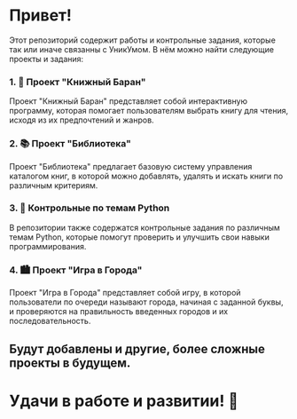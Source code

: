 # Привет! 

Этот репозиторий содержит работы и контрольные задания, которые так или иначе связанны с УникУмом. В нём можно найти следующие проекты и задания:

### 1. 🐑 Проект "Книжный Баран"
   Проект "Книжный Баран" представляет собой интерактивную программу, которая помогает пользователям выбрать книгу для чтения, исходя из их предпочтений и жанров.

### 2. 📚 Проект "Библиотека"
   Проект "Библиотека" предлагает базовую систему управления каталогом книг, в которой можно добавлять, удалять и искать книги по различным критериям.

### 3. 📃 Контрольные по темам Python
   В репозитории также содержатся контрольные задания по различным темам Python, которые помогут проверить и улучшить свои навыки программирования.

### 4. 🏙 Проект "Игра в Города"
   Проект "Игра в Города" представляет собой игру, в которой пользователи по очереди называют города, начиная с заданной буквы, и проверяются на правильность введенных городов и их последовательность.

## Будут добавлены и другие, более сложные проекты в будущем. 

# Удачи в работе и развитии! 🤩
